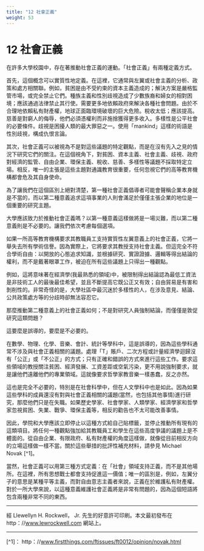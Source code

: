 ```yaml
---
title: "12 社會正義"
weight: 53
---
```


# 12 社會正義

在許多大學校園中，存在著推動社會正義的運動。「社會正義」有兩種定義方式。

首先，這個概念可以實質性地定義。在這裡，它通常與左翼或社會主義的分析、政策和處方相關聯。例如，貧困是由不受約束的資本主義造成的；解決方案是嚴格監管市場，或完全禁止它們。種族主義和性別歧視造成了少數族裔和婦女的相對困境；應該通過法律禁止其行使。需要更多地依賴政府來解決各種社會問題。由於不合理地依賴私有財產權，地球正面臨環境破壞的巨大危險。稅收太低；應該提高。慈善是對窮人的侮辱，他們必須憑權利而非施捨獲得更多收入。多樣性是公平社會的必要條件。歧視是困擾人類的最大罪惡之一。使用「mankind」這樣的術語是性別歧視，構成仇恨言論。

其次，社會正義可以被視為不是對這些議題的特定觀點，而是在沒有先入之見的情況下研究它們的關注。在這個視角下，對貧困、資本主義、社會主義、歧視、政府對經濟的監管、自由企業、環保主義、稅收、慈善、多樣性等議題不採取特定立場。相反，唯一的主張是這些主題對通識教育很重要，任何忽視它們的高等教育機構都會危及其自身使命。

為了讓我們在這個區別上絕對清楚，第一種社會正義倡導者可能會聲稱企業本身就是不當的，而以第二種意義追求這項事業的人則會滿足於僅僅主張企業的地位是一個重要的研究主題。

大學應該致力於推動社會正義嗎？以第一種意義這樣做將是一場災難，而以第二種意義則是不必要的。讓我們依次考慮每個選項。

如果一所高等教育機構要求其教職員工支持實質性左翼意義上的社會正義，它將一舉失去所有學術信譽。因為實際上，它將要求其教授支持社會主義。但這完全不符合學術自由：以開放的心態追求知識，並根據研究、實證證據、邏輯等得出結論的權利，而不是戴著眼罩工作，被迫在所有這些議題上只得出一種觀點。

例如，這將意味著在經濟學(我最熟悉的領域)中，被限制得出結論認為最低工資法是非技術工人的最後最佳希望，並且不斷提高它既公正又有效；自由貿易是有害和剝削性的。非常奇怪的是，大學社區中最沉迷於多樣性的人，在涉及意見、結論、公共政策處方等的分歧時卻無法容忍它。

那麼推動第二種意義上的社會正義如何；不是對研究人員強制結論，而僅僅是敦促研究這類問題？

這要麼是誤導的，要麼是不必要的。

在數學、物理、化學、音樂、會計、統計等學科中，這是誤導的，因為這些學科通常不涉及與社會正義相關的議題。處理「T」賬戶、二次方程或計量經濟學迴歸沒有「公正」或「不公正」的方式；只有正確和錯誤的方式來進行這些工作。要求這些領域的教授關注貧困、經濟發展、工資差距或空氣污染，更不用說強制要求，就是讓他們遠離他們的專業領域。這就像要求哲學家教音樂一樣愚蠢，反之亦然。

這也是完全不必要的，特別是在社會科學中，但在人文學科中也是如此。因為如果這些學科的成員還沒有對與社會正義相關的議題(當然，也包括其他事情)進行研究，那麼他們只是在失職。如果歷史學家、社會學家、人類學家、經濟學家和哲學家忽視貧困、失業、戰爭、環保主義等，相反的勸告也不太可能改善事情。

因此，學院和大學應該立即停止以這種方式給自己貼標籤，並停止推動所有現有的這類項目。將任何一種觀點強加給其教職員工和學生在這些高度爭議的議題上是不體面的。從自由企業、有限政府、私有財產權的角度這樣做，就像從目前相反方向的立場這樣做一樣不當。關於這些舉措的批評性補充材料，請參見 Michael Novak [^1]。

當然，社會正義可以用第三種方式定義：在「社會」領域支持正義，而不是其他場所。在這裡，所有思想戰士都會支持促進這一價值；唯一的區別是，例如，左翼分子的意思是某種平等主義，而對自由意志主義者來說，正義在於維護私有財產權。對於一所大學來說，以這種意義維護社會正義將是非常有問題的，因為這個短語將包含兩種非常不同的東西。

---

經 Llewellyn H. Rockwell， Jr. 先生的好意許可印刷。本文最初發布在 http：//www.lewrockwell.com 網站上。

---

[^1]： http：//www.firstthings.com/ftissues/ft0012/opinion/novak.html
